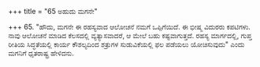 +++
title = "65 ಅಹುದು ಮಗನೇ"

+++
65. "ಹೌದು, ಮಗನೇ ಈ ರಹಸ್ಯವಾದ ಆಲೋಚನೆ ನಮಗೆ ಒಪ್ಪಿಗೆಯಿದೆ. ಈ ಭೀಷ್ಮ ವಿದುರರು ಕಪಟಿಗಳು. ನಾವು ಆಲೋಚನೆ ಮಾಡಿದ ಕೆಲಸದಲ್ಲಿ ವ್ಯತ್ಯಾಸವಾದರೆ, ಆ ಮೇಲೆ ಬಹು ಕಷ್ಟವಾಗುತ್ತದೆ. ರಹಸ್ಯ ಮಾರ್ಗದಲ್ಲಿ, ಗುಪ್ತ ರೀತಿಯ ಸಿದ್ಧತೆಯಲ್ಲಿ ಕಾರ್ಯ ಕೌಶಲ್ಯದಿಂದ ಶತ್ರುಗಳ ಸುಡುವಿಕೆಯಲ್ಲಿ ಫಲ ಪಡೆಯಲು ಯೋಚಿಸುವುದು" ಎಂದು ಮಗನಿಗೆ ಧೃತರಾಷ್ಟ್ರ ಹೇಳಿದನು.